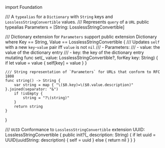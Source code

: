 import Foundation

/// A `typealias` for a `Dictionary` with `String` keys and `LosslessStringConvertible` values.
/// Represents `query` of a `URL`
public typealias Parameters = [String: LosslessStringConvertible]

/// Dictionary extension for `Parameters` support
public extension Dictionary where Key == String, Value == LosslessStringConvertible {
    /// Updates `self` with a new `key`-`value` pair iff `value` is not `nil`
    /// - Parameters:
    ///    - value: the value of the dictionary entry
    ///    - key: the key of the dictionary entry
    mutating func set(_ value: LosslessStringConvertible?, forKey key: String) {
        if let value = value {
            self[key] = value
        }
    }
    
    /// String representation of `Parameters` for URLs that conform to RFC 1808
    func string() -> String {
        var string = map { "\($0.key)=\($0.value.description)" }.joined(separator: "&")
        if !isEmpty {
            string = "?\(string)"
        }
        return string
    }
}

/// `UUID` Conformance to `LosslessStringConvertible`
extension UUID: LosslessStringConvertible {
    public init?(_ description: String) {
        if let uuid = UUID(uuidString: description) {
            self = uuid
        } else {
            return nil
        }
    }
}
